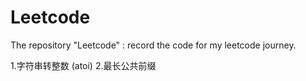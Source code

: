 # Leetcode
The repository "Leetcode" : record the code for my leetcode journey.

1.字符串转整数 (atoi)
2.最长公共前缀
